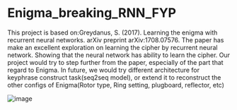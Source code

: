 # Enigma_breaking_RNN_FYP
This project is based on:Greydanus, S. (2017). Learning the enigma with recurrent neural networks. arXiv preprint arXiv:1708.07576.
The paper has make an excellent exploration on learning the cipher by recurrent neural network. Showing that the neural network has ability to learn the cipher. Our project would try to step further from the paper, especially of the part that regard to Enigma.
In future, we would try different architecture for keyphrase construct task(seq2seq model), or extend it to reconstruct the other configs of Enigma(Rotor type, Ring setting, plugboard, reflector, etc)

![image](https://github.com/Deepdive543443/Enigma_breaking_RNN_FYP/assets/83911295/4ea87970-b8d7-4614-a317-17f71cf0e1c3)

